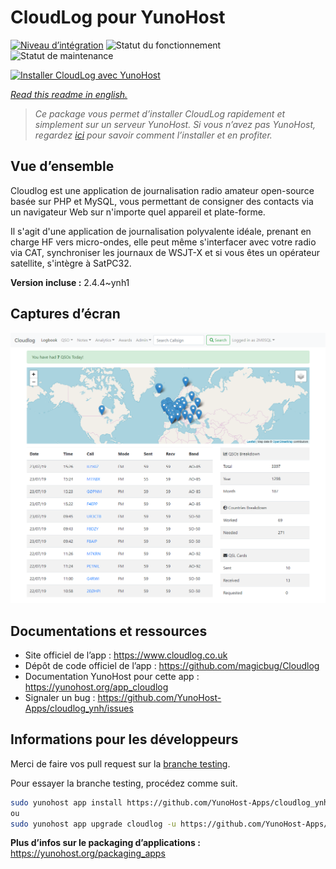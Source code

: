 <!--
N.B.: This README was automatically generated by https://github.com/YunoHost/apps/tree/master/tools/README-generator
It shall NOT be edited by hand.
-->

# CloudLog pour YunoHost

[![Niveau d’intégration](https://dash.yunohost.org/integration/cloudlog.svg)](https://dash.yunohost.org/appci/app/cloudlog) ![Statut du fonctionnement](https://ci-apps.yunohost.org/ci/badges/cloudlog.status.svg) ![Statut de maintenance](https://ci-apps.yunohost.org/ci/badges/cloudlog.maintain.svg)

[![Installer CloudLog avec YunoHost](https://install-app.yunohost.org/install-with-yunohost.svg)](https://install-app.yunohost.org/?app=cloudlog)

*[Read this readme in english.](./README.md)*

> *Ce package vous permet d’installer CloudLog rapidement et simplement sur un serveur YunoHost.
Si vous n’avez pas YunoHost, regardez [ici](https://yunohost.org/#/install) pour savoir comment l’installer et en profiter.*

## Vue d’ensemble

Cloudlog est une application de journalisation radio amateur open-source basée sur PHP et MySQL, vous permettant de consigner des contacts via un navigateur Web sur n'importe quel appareil et plate-forme.

Il s'agit d'une application de journalisation polyvalente idéale, prenant en charge HF vers micro-ondes, elle peut même s'interfacer avec votre radio via CAT, synchroniser les journaux de WSJT-X et si vous êtes un opérateur satellite, s'intègre à SatPC32.

**Version incluse :** 2.4.4~ynh1

## Captures d’écran

![Capture d’écran de CloudLog](./doc/screenshots/screenshot.png)

## Documentations et ressources

* Site officiel de l’app : <https://www.cloudlog.co.uk>
* Dépôt de code officiel de l’app : <https://github.com/magicbug/Cloudlog>
* Documentation YunoHost pour cette app : <https://yunohost.org/app_cloudlog>
* Signaler un bug : <https://github.com/YunoHost-Apps/cloudlog_ynh/issues>

## Informations pour les développeurs

Merci de faire vos pull request sur la [branche testing](https://github.com/YunoHost-Apps/cloudlog_ynh/tree/testing).

Pour essayer la branche testing, procédez comme suit.

``` bash
sudo yunohost app install https://github.com/YunoHost-Apps/cloudlog_ynh/tree/testing --debug
ou
sudo yunohost app upgrade cloudlog -u https://github.com/YunoHost-Apps/cloudlog_ynh/tree/testing --debug
```

**Plus d’infos sur le packaging d’applications :** <https://yunohost.org/packaging_apps>